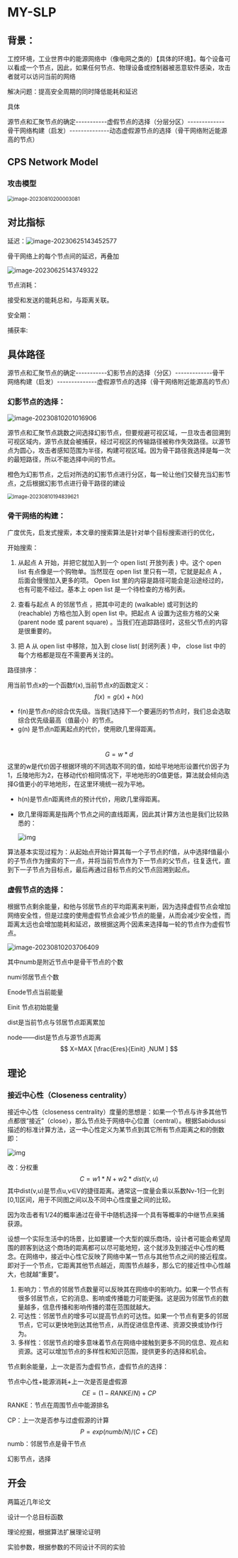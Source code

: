 # MY-SLP

## 背景：

工控环境，工业世界中的能源网络中（像电网之类的）【具体的环境】。每个设备可以看成一个节点，因此，如果任何节点、物理设备或控制器被恶意软件感染，攻击者就可以访问当前的网络

解决问题：提高安全周期的同时降低能耗和延迟

具体

源节点和汇聚节点的确定-----------虚假节点的选择（分层分区）-------------骨干网络构建（启发）--------------动态虚假源节点的选择（骨干网络附近能源高的节点）



## CPS Network Model

### 攻击模型

<img src="C:\Users\14336\AppData\Roaming\Typora\typora-user-images\image-20230810200003081.png" alt="image-20230810200003081" style="zoom:80%;" />



## 对比指标

延迟：![image-20230625143452577](C:\Users\14336\AppData\Roaming\Typora\typora-user-images\image-20230625143452577.png)

骨干网络上的每个节点间的延迟，再叠加

![image-20230625143749322](C:\Users\14336\AppData\Roaming\Typora\typora-user-images\image-20230625143749322.png)

节点消耗：

接受和发送的能耗总和，与距离关联。

安全期：

捕获率:



## 具体路径

源节点和汇聚节点的确定-----------幻影节点的选择（分区）-------------骨干网络构建（启发）--------------虚假源节点的选择（骨干网络附近能源高的节点）

### 幻影节点的选择：

![image-20230810201016906](C:\Users\14336\AppData\Roaming\Typora\typora-user-images\image-20230810201016906.png)



源节点和汇聚节点跳数之间选择幻影节点，但要规避可视区域，一旦攻击者回溯到可视区域内，源节点就会被捕获，经过可视区的传输路径被称作失效路径。以源节点为圆心，攻击者感知范围为半径，构建可视区域。因为骨干路径我选择是每一次的最短路径，所以不能选择中间的节点。

橙色为幻影节点，之后对所选的幻影节点进行分区，每一轮让他们交替充当幻影节点，之后根据幻影节点进行骨干路径的建设

<img src="C:\Users\14336\AppData\Roaming\Typora\typora-user-images\image-20230810194839621.png" alt="image-20230810194839621" style="zoom:80%;" />

### 骨干网络的构建：

广度优先，启发式搜索，本文章的搜索算法是针对单个目标搜索进行的优化，

开始搜索：

1. 从起点 A 开始，并把它就加入到一个 open list( 开放列表 ) 中。这个 open list 有点像是一个购物单。当然现在 open list 里只有一项，它就是起点 A ，后面会慢慢加入更多的项。 Open list 里的内容是路径可能会是沿途经过的，也有可能不经过。基本上 open list 是一个待检查的方格列表。

2. 查看与起点 A 的邻居节点 ，把其中可走的 (walkable) 或可到达的 (reachable) 方格也加入到 open list 中。把起点 A 设置为这些方格的父亲 (parent node 或 parent square) 。当我们在追踪路径时，这些父节点的内容是很重要的。

3. 把 A 从 open list 中移除，加入到 close list( 封闭列表 ) 中， close list 中的每个方格都是现在不需要再关注的。

路径排序：

用当前节点x的一个函数f(x),当前节点x的函数定义：
$$
f (x)= g(x)+h(x)
$$


- f(n)是节点n的综合优先级。当我们选择下一个要遍历的节点时，我们总会选取综合优先级最高（值最小）的节点。
- g(n) 是节点n距离起点的代价，使用欧几里得距离。

​       
$$
G = w*d
$$
这里的w是代价因子根据环境的不同选取不同的值，如给平地地形设置代价因子为1，丘陵地形为2，在移动代价相同情况下，平地地形的G值更低，算法就会倾向选择G值更小的平地地形，在这里环境统一视为平地。

- h(n)是节点n距离终点的预计代价，用欧几里得距离。

- 欧几里得距离是指两个节点之间的直线距离，因此其计算方法也是我们比较熟悉的：

  

  ![img](https://pic1.zhimg.com/80/v2-1f142f9e75823c1ec34f83f65d723470_720w.webp)

算法基本实现过程为：从起始点开始计算其每一个子节点的f值，从中选择f值最小的子节点作为搜索的下一点，并将当前节点作为下一节点的父节点，往复迭代，直到下一子节点为目标点，最后再通过目标节点的父节点回溯到起点。

### 虚假节点的选择：

根据节点剩余能量，和他与邻居节点的平均距离来判断，因为选择虚假节点会增加网络安全性，但是过度的使用虚假节点会减少节点的能量，从而会减少安全性，而距离太远也会增加能耗和延迟，故根据这两个因素来选择每一轮的节点作为虚假节点。

![image-20230810203706409](C:\Users\14336\AppData\Roaming\Typora\typora-user-images\image-20230810203706409.png)

其中numb是附近节点中是骨干节点的个数

numi邻居节点个数

Enode节点当前能量

Einit 节点初始能量

dist是当前节点与邻居节点距离累加

node——dist是节点与源节点距离
$$
X=MAX [\frac{Eres}{Einit} ,NUM ]
$$

## 理论

### 接近中心性（Closeness centrality）



接近中心性（closeness centrality）度量的思想是：如果一个节点与许多其他节点都很“接近”（close），那么节点处于网络中心位置（central）。根据Sabidussi描述的标准计算方法，这一中心性定义为某节点到其它所有节点距离之和的倒数即：

![img](https://www.sci666.com.cn/wp-content/uploads/2020/02/wxsync-2020-02-5f402bea26153c1f29650ef0a19668e3.png)

改：分权重
$$
C=w1*N+w2*dist(v ,u)
$$
其中dist(v,u)是节点u,v∈V的捷径距离。通常这一度量会乘以系数Nv-1归一化到[0,1]区间，用于不同图之间以及不同中心性度量之间的比较。

因为攻击者有1/24的概率通过在骨干中随机选择一个具有等概率的中继节点来捕获源。

设想一个实际生活中的场景，比如要建一个大型的娱乐商场，设计者可能会希望周围的顾客到达这个商场的距离都可以尽可能地短，这个就涉及到接近中心性的概念。在网络中，接近中心性它反映了网络中某一节点与其他节点之间的接近程度。即对于一个节点，它距离其他节点越近，周围节点越多，那么它的接近性中心性越大，也就越“重要”。

1. 影响力：节点的邻居节点数量可以反映其在网络中的影响力。如果一个节点有很多邻居节点，它的消息、影响或传播能力可能更强。这是因为邻居节点的数量越多，信息传播和影响传播的潜在范围就越大。
2. 可达性：邻居节点的增多可以提高节点的可达性。如果一个节点有更多的邻居节点，它可以更快地到达其他节点，从而促进信息传递、资源交换或协作行为。
3. 多样性：邻居节点的增多意味着节点在网络中接触到更多不同的信息、观点和资源。这可以增加节点的多样性和知识范围，提供更多的选择和机会。

节点剩余能量，上一次是否为虚假节点，虚假节点的选择：

节点中心性+能源消耗+上一次是否是虚假源
$$
CE = (1 - RANKE/N) +CP
$$
RANKE：节点在周围节点中能源排名

CP：上一次是否参与过虚假源的计算
$$
P=exp(numb/N)/(C+CE)
$$
numb：邻居节点是骨干节点



幻影节点，选择

## 开会

两篇近几年论文

设计一个总目标函数



理论挖掘，根据算法扩展理论证明

实验参数，根据参数的不同设计不同的实验
